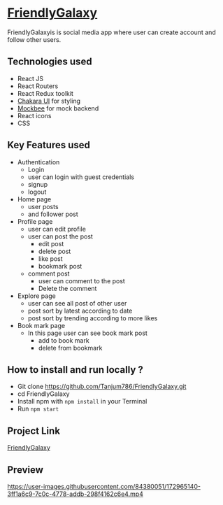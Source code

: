 # [FriendlyGalaxy](https://friendly-galaxy.vercel.app/)
FriendlyGalaxyis is social media app where user can create account and follow other users.

## Technologies used 
- React JS
- React Routers
- React Redux toolkit
- [Chakara UI](https://chakra-ui.com/docs/components/overview) for styling
- [Mockbee](https://mockbFee.netlify.app/) for mock backend
- React icons 
- CSS

## Key Features used 
- Authentication
  - Login
  - user can login with guest credentials
  - signup
  - logout
- Home page
  - user posts
  - and follower post
- Profile page
  - user can edit profile
  - user can post the post
    - edit post
    - delete post 
    - like post
    - bookmark post
  - comment post
    - user can comment to the post
    - Delete the comment
 - Explore page
    - user can see all post of other user
    - post sort by latest according to date
    - post sort by trending according to more likes
 - Book mark page
   - In this page user can see book mark post
     - add to book mark 
     - delete from bookmark      
  
 ## How to install and run locally ?
 - Git clone https://github.com/Tanjum786/FriendlyGalaxy.git 
 - cd FriendlyGalaxy
 - Install npm with `npm install` in your Terminal
 - Run `npm start`
## Project Link
[FriendlyGalaxy](https://friendly-galaxy.vercel.app/)

## Preview



https://user-images.githubusercontent.com/84380051/172965140-3ff1a6c9-7c0c-4778-addb-298f4162c6e4.mp4


